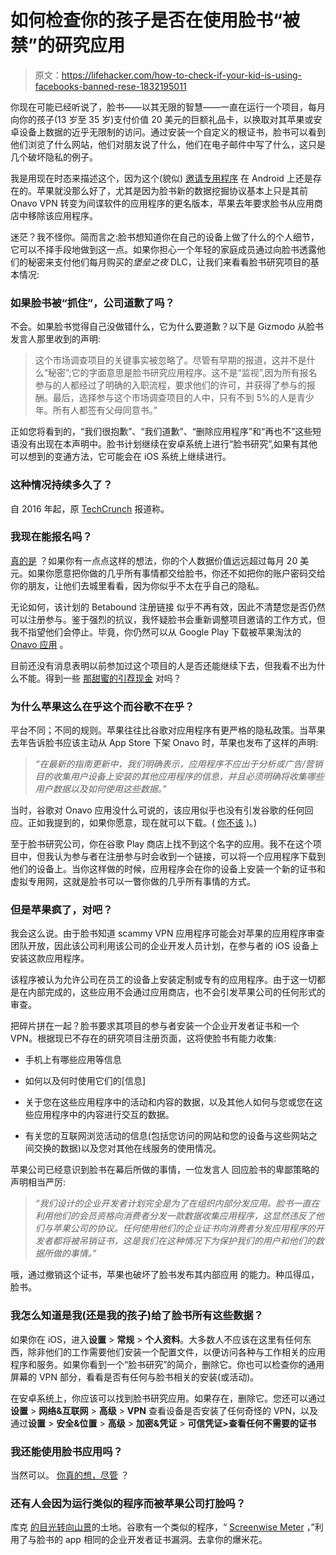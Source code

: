 # 如何检查你的孩子是否在使用脸书“被禁”的研究应用

> 原文：<https://lifehacker.com/how-to-check-if-your-kid-is-using-facebooks-banned-rese-1832195011>

你现在可能已经听说了，脸书——以其无限的智慧——一直在运行一个项目，每月向你的孩子(13 岁至 35 岁)支付价值 20 美元的巨额礼品卡，以换取对其苹果或安卓设备上数据的近乎无限制的访问。通过安装一个自定义的根证书，脸书可以看到他们浏览了什么网站，他们对朋友说了什么，他们在电子邮件中写了什么，这只是几个破坏隐私的例子。



我是用现在时态来描述这个，因为这个(貌似) [邀请专用程序](https://my.betabound.com/key/atlas) 在 Android 上还是存在的。苹果就没那么好了，尤其是因为脸书新的数据挖掘协议基本上只是其前 Onavo VPN 转变为间谍软件的应用程序的更名版本，苹果去年要求脸书从应用商店中移除该应用程序。

迷茫？我不怪你。简而言之:脸书想知道你在自己的设备上做了什么的个人细节，它可以不择手段地做到这一点。如果你担心一个年轻的家庭成员通过向脸书透露他们的秘密来支付他们每月购买的*堡垒之夜* DLC，让我们来看看脸书研究项目的基本情况:

### 如果脸书被“抓住”，公司道歉了吗？

不会。如果脸书觉得自己没做错什么，它为什么要道歉？以下是 Gizmodo 从脸书发言人那里收到的声明:

> 这个市场调查项目的关键事实被忽略了。尽管有早期的报道，这并不是什么“秘密”;它的字面意思是脸书研究应用程序。这不是“监视”,因为所有报名参与的人都经过了明确的入职流程，要求他们的许可，并获得了参与的报酬。最后，选择参与这个市场调查项目的人中，只有不到 5%的人是青少年。所有人都签有父母同意书。”

正如您将看到的，“我们很抱歉”、“我们道歉”、“删除应用程序”和“再也不”这些短语没有出现在本声明中。脸书计划继续在安卓系统上进行“脸书研究”,如果有其他可以想到的变通方法，它可能会在 iOS 系统上继续进行。

### 这种情况持续多久了？

自 2016 年起，原 [TechCrunch](https://techcrunch.com/2019/01/29/facebook-project-atlas/) 报道称。

### 我现在能报名吗？

[真的是](https://www.reddit.com/r/beermoney/comments/alc3jw/facebook_researchutest_banned_from_ios_store/) ？如果你有一点点这样的想法，你的个人数据价值远远超过每月 20 美元。如果你愿意把你做的几乎所有事情都交给脸书，你还不如把你的账户密码交给你的朋友，让他们去城里看看，因为你似乎不太在乎自己的隐私。

无论如何，该计划的 Betabound 注册链接 似乎不再有效，因此不清楚您是否仍然可以注册参与。鉴于强烈的抗议，我怀疑脸书会重新调整项目邀请的工作方式，但我不指望他们会停止。毕竟，你仍然可以从 Google Play 下载被苹果淘汰的 [Onavo 应用](https://play.google.com/store/apps/details?id=com.onavo.spaceship&hl=en_US) 。

目前还没有消息表明以前参加过这个项目的人是否还能继续下去，但我看不出为什么不能。得到一些 [那甜蜜的引荐现金](https://www.reddit.com/r/beermoney/comments/7m4vqg/legit_email_from_applause/) 对吗？

### 为什么苹果这么在乎这个而谷歌不在乎？

平台不同；不同的规则。苹果往往比谷歌对应用程序有更严格的隐私政策。当苹果去年告诉脸书应该主动从 App Store 下架 Onavo 时，苹果也发布了这样的声明:

> *“在最新的指南更新中，我们明确表示，应用程序不应出于分析或广告/营销目的收集用户设备上安装的其他应用程序的信息，并且必须明确将收集哪些用户数据以及如何使用这些数据。”*

当时，谷歌对 Onavo 应用没什么可说的，该应用似乎也没有引发谷歌的任何回应。正如我提到的，如果你愿意，现在就可以下载。( [你不该](https://gizmodo.com/do-not-i-repeat-do-not-download-onavo-facebook-s-vam-1822937825) )。)

至于脸书研究公司，你在谷歌 Play 商店上找不到这个名字的应用。我不在这个项目中，但我认为参与者在注册参与时会收到一个链接，可以将一个应用程序下载到他们的设备上。当你这样做的时候，应用程序会在你的设备上安装一个新的证书和虚拟专用网，这就是脸书可以一瞥你做的几乎所有事情的方式。

### 但是苹果疯了，对吧？

我会这么说。由于脸书知道 scammy VPN 应用程序可能会对苹果的应用程序审查团队开放，因此该公司利用该公司的企业开发人员计划，在参与者的 iOS 设备上安装这款应用程序。

该程序被认为允许公司在员工的设备上安装定制或专有的应用程序。由于这一切都是在内部完成的，这些应用不会通过应用商店，也不会引发苹果公司的任何形式的审查。

把碎片拼在一起？脸书要求其项目的参与者安装一个企业开发者证书和一个 VPN。根据现已不存在的研究项目注册页面，这将使脸书有能力收集:

*   手机上有哪些应用等信息

*   如何以及何时使用它们的[信息]
*   关于您在这些应用程序中的活动和内容的数据，以及其他人如何与您或您在这些应用程序中的内容进行交互的数据。

*   有关您的互联网浏览活动的信息(包括您访问的网站和您的设备与这些网站之间交换的数据)以及您对其他在线服务的使用情况。

苹果公司已经意识到脸书在幕后所做的事情，一位发言人 回应脸书的卑鄙策略的声明相当严厉:

> *“我们设计的企业开发者计划完全是为了在组织内部分发应用。脸书一直在利用他们的会员资格向消费者分发一款数据收集应用程序，这显然违反了他们与苹果公司的协议。任何使用他们的企业证书向消费者分发应用程序的开发者都将被吊销证书，这是我们在这种情况下为保护我们的用户和他们的数据所做的事情。”*

哦，通过撤销这个证书，苹果也破坏了脸书发布其内部应用 的能力。种瓜得瓜，脸书。

### 我怎么知道是我(还是我的孩子)给了脸书所有这些数据？

如果你在 iOS，进入**设置** > **常规** > **个人资料**。大多数人不应该在这里有任何东西，除非他们的工作需要他们安装一个配置文件，以便访问各种与工作相关的应用程序和服务。如果你看到一个“脸书研究”的简介，删除它。你也可以检查你的通用屏幕的 VPN 部分，看看是否有任何与脸书相关的安装(或活动)。

在安卓系统上，你应该可以找到脸书研究应用。如果存在，删除它。您还可以通过**设置** > **网络&互联网** > **高级** > **VPN** 查看设备是否安装了任何奇怪的 VPN，以及通过**设置** > **安全&位置** > **高级** > **加密&凭证** > **可信凭证>查看任何不需要的证书**

### 我还能使用脸书应用吗？

当然可以。 [你真的想，尽管](https://lifehacker.com/how-to-delete-your-facebook-account-a-checklist-1829436824) ？

### 还有人会因为运行类似的程序而被苹果公司打脸吗？

库克 [的目光转向山景](https://techcrunch.com/2019/01/30/googles-also-peddling-a-data-collector-through-apples-back-door/)的土地。谷歌有一个类似的程序，“ [Screenwise Meter](https://support.google.com/audiencemeasurement/answer/7573812?hl=en&amp;ref_topic=7574346) ，”利用了与脸书的 app 相同的企业开发者证书漏洞。去拿你的爆米花。